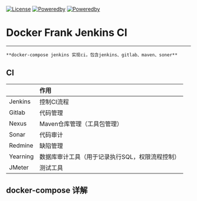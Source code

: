 [![License](https://img.shields.io/badge/license-GPLv3-yellowgreen.svg)]()
[![Poweredby](https://img.shields.io/badge/Powered%20by-requests-green.svg)]()
[![Poweredby](https://img.shields.io/badge/Powered%20by-selenium-green.svg)]()

# Docker Frank Jenkins CI 
- - -
```**docker-compose jenkins 实现ci，包含jenkins、gitlab、maven、soner**```
## CI ##
||作用|
|:--|:--|
|Jenkins|控制CI流程|
|Gitlab|代码管理|
|Nexus|Maven仓库管理（工具包管理）|
|Sonar|代码审计|
|Redmine|缺陷管理|
|Yearning|数据库审计工具（用于记录执行SQL，权限流程控制）|
|JMeter|测试工具|

## docker-compose 详解
